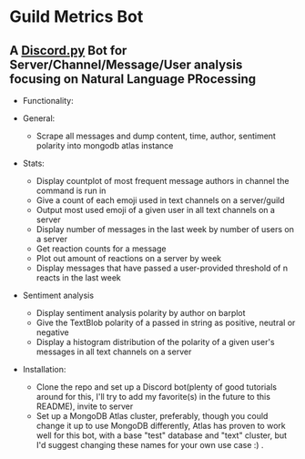 # Guild Metrics Bot

## A [Discord.py](https://discordpy.readthedocs.io/en/latest/index.html#getting-started) Bot for Server/Channel/Message/User analysis focusing on Natural Language PRocessing

- Functionality:
- General:
  - Scrape all messages and dump content, time, author,
    sentiment polarity into mongodb atlas instance
- Stats:
  - Display countplot of most frequent message authors in
    channel the command is run in
  - Give a count of each emoji used in text channels on a server/guild
  - Output most used emoji of a given user in all text channels on a server
  - Display number of messages in the last week by number of users on a server
  - Get reaction counts for a message
  - Plot out amount of reactions on a server by week
  - Display messages that have passed a user-provided threshold of n reacts in the last week
- Sentiment analysis

  - Display sentiment analysis polarity by author on barplot
  - Give the TextBlob polarity of a passed in string
    as positive, neutral or negative
  - Display a histogram distribution of the polarity of a
    given user's messages in all text channels on a server

- Installation:
  - Clone the repo and set up a Discord bot(plenty of good tutorials around for this, I'll try to add my favorite(s) in the future to this README), invite to server
  - Set up a MongoDB Atlas cluster, preferably, though you could change it up to use MongoDB differently, Atlas has proven to work well for this bot, with a base "test" database and "text" cluster, but I'd suggest changing these names for your own use case :) .
